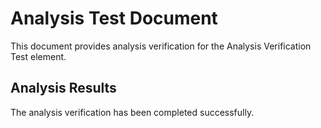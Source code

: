 # Analysis Test Document

This document provides analysis verification for the Analysis Verification Test element.

## Analysis Results

The analysis verification has been completed successfully.